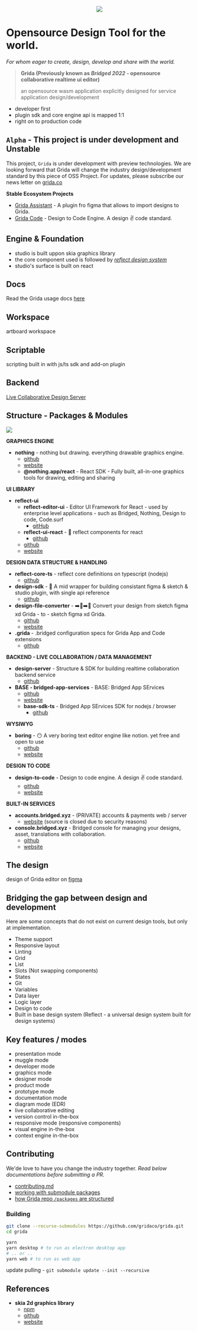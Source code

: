<div style="text-align:center"><img src="./branding/github-cover.png"/></div>

# Opensource Design Tool for the world.

_For whom eager to create, design, develop and share with the world._

> **Grida (Previously known as _Bridged 2022_ - opensource collaborative realtime ui editor)**
>
> an opensource wasm application explicitly designed for service application design/development

- developer first
- plugin sdk and core engine api is mapped 1:1
- right on to production code

## `Alpha` - This project is under development and Unstable

This project, `Grida` is under development with preview technologies. We are looking forward that Grida will change the industry design/development standard by this piece of OSS Project. For updates, please subscribe our news letter on [grida.co](https://grida.co)

**Stable Ecosystem Projects**

- [Grida Assistant](https://github.com/gridaco/assistant) - A plugin fro figma that allows to import designs to Grida.
- [Grida Code](https://github.com/gridaco/code) - Design to Code Engine. A design ✌️ code standard.

## Engine & Foundation

- studio is built uppon skia graphics library
- the core component used is followed by _[reflect design system](https://refkect-ui,com)_
- studio's surface is built on react

## Docs

Read the Grida usage docs [here](./docs)

## Workspace

artboard workspace

## Scriptable

scripting built in with js/ts sdk and add-on plugin

## Backend

[Live Collaborative Design Server](https://github.com/gridaco/design-server)

## Structure - Packages & Modules

![](./branding/project-maps.png)

**GRAPHICS ENGINE**

- **nothing** - nothing but drawing. everything drawable graphics engine.
  - [github](https://github.com/gridaco/nothing)
  - [website](https://nothing.app/)
  - **@nothing.app/react** - React SDK - Fully built, all-in-one graphics tools for drawing, editing and sharing

**UI LIBRARY**

- **reflect-ui**
  - **reflect-editor-ui** - Editor UI Framework for React - used by enterprise level applications - such as Bridged, Nothing, Design to code, Code.surf
    - [gitHub](https://github.com/reflect-ui/reflect-editor-ui)
  - **reflect-ui-react** - 🌊 reflect components for react
    - [github](github.com/reflect-ui/reflect-ui-react)
  - [github](https://github.com/reflect-ui)
  - [website](https://reflect-ui.com)

**DESIGN DATA STRUCTURE & HANDLING**

- **reflect-core-ts** - reflect core definitions on typescript (nodejs)
  - [github](https://github.com/reflect-ui/reflect-core)
- **design-sdk** - 🎨 A mid wrapper for building consistant figma & sketch & studio plugin, with single api reference
  - [github](github.com/gridaco/design-sdk)
- **design-file-converter** - ➡️🎨➡️🎨 Convert your design from sketch figma xd Grida - to - sketch figma xd Grida.
  - [github](https://github.com/gridaco/design-file-converter)
  - [website](https://grida.co/convert-design)
- **.grida** - .bridged configuration specs for Grida App and Code extensions
  - [github](https://github.com/gridaco/.grida)

**BACKEND - LIVE COLLABORATION / DATA MANAGEMENT**

- **design-server** - Structure & SDK for building realtime collaboration backend service
  - [github](https://github.com/gridaco/design-server)
- **BASE - bridged-app-services** - BASE: Bridged App SErvices
  - [github](https://github.com/bridgedxyz/base)
  - [website](https://bridged.cc)
  - **base-sdk-ts** - Bridged App SErvices SDK for nodejs / browser
    - [github](https://github.com/bridgedxyz/base-sdk-ts)

**WYSIWYG**

- **boring** - 😶 A very boring text editor engine like notion. yet free and open to use
  - [github](https://github.com/gridaco/boring)
  - [website](https://boring.so/)

**DESIGN TO CODE**

- **design-to-code** - Design to code engine. A design ✌️ code standard.
  - [github](https://github.com/gridaco/design-to-code/)
  - [website](https://designto.codes/)

**BUILT-IN SERVICES**

- **accounts.bridged.xyz** - (PRIVATE) accounts & payments web / server
  - [website](https://accounts.bridged.xyz) (source is closed due to security reasons)
- **console.bridged.xyz** - Bridged console for managing your designs, asset, translations with collaboration.
  - [github](https://github.com/bridgedxyz/console.bridged.xyz)
  - [website](https://console.bridged.xyz)

## The design

design of Grida editor on [figma](https://www.figma.com/file/Y0Gh77AqBoHH7dG1GtK3xF/?node-id=0%3A1)

## Bridging the gap between design and development

Here are some concepts that do not exist on current design tools, but only at implementation.

- Theme support
- Responsive layout
- Linting
- Grid
- List
- Slots (Not swapping components)
- States
- Git
- Variables
- Data layer
- Logic layer
- Design to code
- Built in base design system (Reflect - a universal design system built for design systems)

## Key features / modes

- presentation mode
- muggle mode
- developer mode
- graphics mode
- designer mode
- product mode
- prototype mode
- documentation mode
- diagram mode (EDR)
- live collaborative editing
- version control in-the-box
- responsive mode (responsive components)
- visual engine in-the-box
- context engine in-the-box

## Contributing

We'de love to have you change the industry together. _Read below documentations before submitting a PR._

- [contributing.md](./CONTRIBUTING.md)
- [working with submodule packages](https://github.com/bridgedxyz/.github/blob/main/contributing/working-with-submodules.md)
- [how Grida repo `/packages` are structured](./packages)

### Building

```sh
git clone --recurse-submodules https://github.com/gridaco/grida.git
cd grida

yarn
yarn desktop # to run as electron desktop app
# .. or ..
yarn web # to run as web app

```

update pulling - `git submodule update --init --recursive`

## References

- **skia 2d graphics library**
  - [npm](https://www.npmjs.com/package/canvaskit-wasm)
  - [github](https://github.com/google/skia/tree/master/modules/canvaskit)
  - [website](https://skia.org/user/modules/canvaskit)
